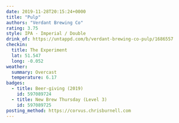 ```yaml
---
date: 2019-11-28T20:15:24+0000
title: "Pulp"
authors: "Verdant Brewing Co"
rating: 3.75
style: IPA - Imperial / Double
drink_of: https://untappd.com/b/verdant-brewing-co-pulp/1686557
checkin:
  title: The Experiment
  lat: 51.547
  long: -0.052
weather:
  summary: Overcast
  temperature: 6.17
badges:
  - title: Beer-giving (2019)
    id: 597089724
  - title: New Brew Thursday (Level 3)
    id: 597089725
posting_method: https://corvus.chrisburnell.com
---
```

